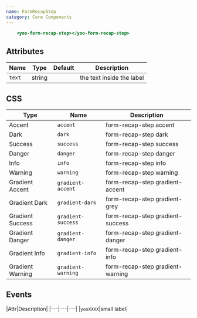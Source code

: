 ```yaml
---
name: FormRecapStep
category: Core Components
---
```


```form-recap-step.html
    <yoo-form-recap-step></yoo-form-recap-step>
```

## Attributes

|Name|Type|Default|Description|
|---|---|---|---|
|`text`|string|   |the text inside the label|

## CSS

|Type|Name|Description|
|---|---|---|
|Accent|`accent`|form-recap-step accent|
|Dark|`dark`|form-recap-step dark|
|Success|`success`|form-recap-step success|
|Danger|`danger`|form-recap-step danger|
|Info|`info`|form-recap-step info|
|Warning|`warning`|form-recap-step warning|
|Gradient Accent|`gradient-accent`|form-recap-step gradient-accent|
|Gradient Dark|`gradient-dark`|form-recap-step gradient-grey|
|Gradient Success|`gradient-success`|form-recap-step gradient-success|
|Gradient Danger|`gradient-danger`|form-recap-step gradient-danger|
|Gradient Info|`gradient-info`|form-recap-step gradient-info|
|Gradient Warning|`gradient-warning`|form-recap-step gradient-warning|

## Events
|Attr|Description|
|---|---|---|
|`yooXXXX`|small label|